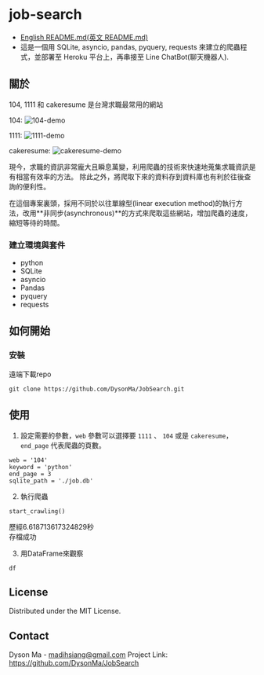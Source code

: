 # job-search

* [English README.md(英文 README.md)](https://github.com/DysonMa/JobSearch/blob/master/README.md)
* 這是一個用 SQLite, asyncio, pandas, pyquery, requests 來建立的爬蟲程式，並部署至 Heroku 平台上，再串接至 Line ChatBot(聊天機器人).

## 關於

104, 1111 和 cakeresume 是台灣求職最常用的網站

104:
![104-demo](https://github.com/DysonMa/JobSearch/static/images/104.PNG)

1111:
![1111-demo](https://github.com/DysonMa/JobSearch/static/images/1111.PNG)

cakeresume:
![cakeresume-demo](https://github.com/DysonMa/JobSearch/static/images/cakeresume.PNG)

現今，求職的資訊非常龐大且瞬息萬變，利用爬蟲的技術來快速地蒐集求職資訊是有相當有效率的方法。 除此之外，將爬取下來的資料存到資料庫也有利於往後查詢的便利性。

在這個專案裏頭，採用不同於以往單線型(linear execution method)的執行方法，改用**非同步(asynchronous)**的方式來爬取這些網站，增加爬蟲的速度，縮短等待的時間。

### 建立環境與套件
* python
* SQLite
* asyncio
* Pandas
* pyquery
* requests

## 如何開始
### 安裝
遠端下載repo
```
git clone https://github.com/DysonMa/JobSearch.git
```
## 使用
1. 設定需要的參數，`web` 參數可以選擇要 `1111` 、 `104` 或是 `cakeresume`，`end_page` 代表爬蟲的頁數。
```
web = '104'
keyword = 'python'
end_page = 3
sqlite_path = './job.db'
```
2. 執行爬蟲
```
start_crawling()
```
歷經6.618713617324829秒<br>
存檔成功

3. 用DataFrame來觀察
```
df
```

## License
Distributed under the MIT License.

## Contact
Dyson Ma - madihsiang@gmail.com
Project Link: https://github.com/DysonMa/JobSearch